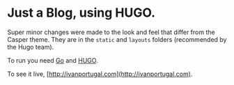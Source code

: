 # Just a Blog, using HUGO.

Super minor changes were made to the look and feel that differ from the Casper theme. They are in the `static` and `layouts` folders (recommended by the Hugo team).

To run you need [Go](https://golang.org) and [HUGO](http://gohugo.io/).

To see it live, [http://ivanportugal.com](http://ivanportugal.com).